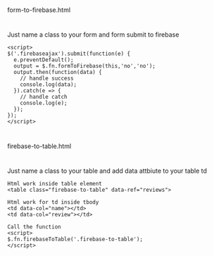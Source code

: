 #
form-to-firebase.html
#
Just name a class to your form and form submit to firebase
```
<script>
$('.firebaseajax').submit(function(e) {
  e.preventDefault();
  output = $.fn.formToFirebase(this,'no','no');
  output.then(function(data) {
    // handle success
    console.log(data);
  }).catch(e => {
    // handle catch
    console.log(e);
  });
});
</script>
```

#
firebase-to-table.html
#
Just name a class to your table and add data attbiute to your table td

```
Html work inside table element
<table class="firebase-to-table" data-ref="reviews">

Html work for td inside tbody
<td data-col="name"></td>
<td data-col="review"></td>

Call the function
<script>
$.fn.firebaseToTable('.firebase-to-table');
</script>
```